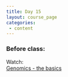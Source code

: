 ```yaml
---
title: Day 15
layout: course_page
categories:
 - content
---
```


### Before class:

Watch:  
[Genomics - the basics](https://www.ted.com/talks/barry_schuler_genomics_101)
